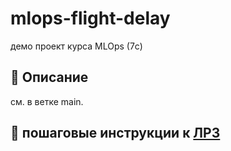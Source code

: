 # mlops-flight-delay
демо проект курса MLOps (7с)

## 📌 Описание
см. в ветке main.

## 🚀 пошаговые инструкции к [ЛР3](./МУ_ЛР-3.md)

